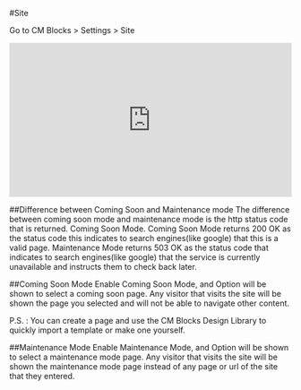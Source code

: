 #Site

Go to CM Blocks > Settings > Site

<div style="padding:54.59% 0 0 0;position:relative;"><iframe src="https://player.vimeo.com/video/1024264610?badge=0&amp;autopause=0&amp;player_id=0&amp;app_id=58479" frameborder="0" allow="autoplay; fullscreen; picture-in-picture; clipboard-write" style="position:absolute;top:0;left:0;width:100%;height:100%;" title="Coming Soon Mode"></iframe></div><script src="https://player.vimeo.com/api/player.js"></script>

##Difference between Coming Soon and Maintenance mode
The difference between coming soon mode and maintenance mode is the http status code that is returned.
Coming Soon Mode.
Coming Soon Mode returns 200 OK as the status code this indicates to search engines(like google) that this is a valid page.
Maintenance Mode returns 503 OK as the status code that indicates to search engines(like google) that the service is currently unavailable and instructs them to check back later.

##Coming Soon Mode
Enable Coming Soon Mode, and Option will be shown to select a coming soon page.
Any visitor that visits the site will be shown the page you selected and will not be able to navigate other content.

P.S. : You can create a page and use the CM Blocks Design Library to quickly import a template or
make one yourself.

##Maintenance Mode
Enable Maintenance Mode, and Option will be shown to select a maintenance mode page.
Any visitor that visits the site will be shown the maintenance mode page instead of any page or url of the site that they entered.
